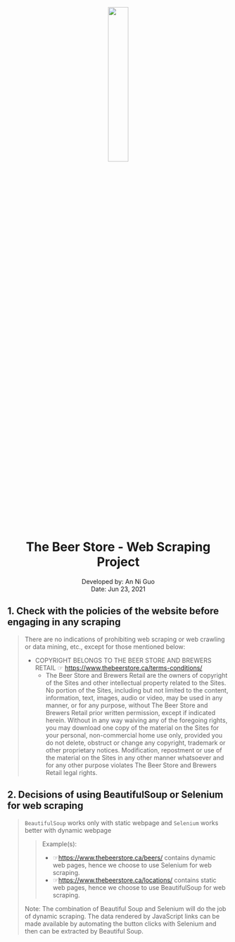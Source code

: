 <p align="center" width="100%">
    <img src="https://www.thebeerstore.ca/wp-content/uploads/2020/11/Covidposting_ArticleArchive.jpg"  width="30%">
</p>

<h1 align="center">The Beer Store - Web Scraping Project</h1>

<p align="center"><font-size="4">
Developed by: An Ni Guo <br/>
Date: Jun 23, 2021
</font></p>

## 1. Check with the policies of the website before engaging in any scraping

>There are no indications of prohibiting web scraping or web crawling or data mining, etc., except for those mentioned below:
>- COPYRIGHT BELONGS TO THE BEER STORE AND BREWERS RETAIL 
>	☞ https://www.thebeerstore.ca/terms-conditions/
>	- The Beer Store and Brewers Retail are the owners of copyright of the Sites and other intellectual property related to the Sites. No portion of the Sites, including but not limited to the content, information, text, images, audio or video, may be used in any manner, or for any purpose, without The Beer Store and Brewers Retail prior written permission, except if indicated herein. Without in any way waiving any of the foregoing rights, you may download one copy of the material on the Sites for your personal, non-commercial home use only, provided you do not delete, obstruct or change any copyright, trademark or other proprietary notices. Modification, repostment or use of the material on the Sites in any other manner whatsoever and for any other purpose violates The Beer Store and Brewers Retail legal rights. 

## 2. Decisions of using BeautifulSoup or Selenium for web scraping
> `BeautifulSoup` works only with static webpage and `Selenium` works better with dynamic webpage
>>Example(s): 
>>- ☞https://www.thebeerstore.ca/beers/ contains dynamic web pages, hence we choose to use Selenium for web scraping.
>>- ☞https://www.thebeerstore.ca/locations/ contains static web pages, hence we choose to use BeautifulSoup for web scraping.
>
>Note: The combination of Beautiful Soup and Selenium will do the job of dynamic scraping. The data rendered by JavaScript links can be made available by automating the button clicks with Selenium and then can be extracted by Beautiful Soup.

